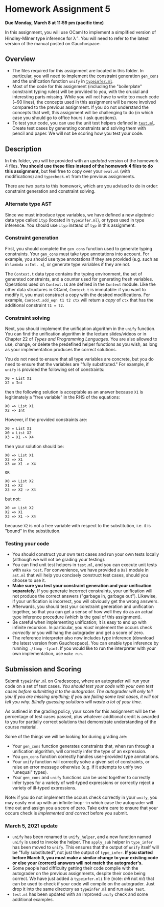 # Homework Assignment 5

**Due Monday, March 8 at 11:59 pm (pacific time)**

In this assignment, you will use OCaml to implement a simplified version of
Hindley-Milner type inference for λ<sup>+</sup>. You will need to refer to the
latest version of the manual posted on Gauchospace.

## Overview

* The files required for this assignment are located in this folder. In
  particular, you will need to implement the constraint generation `gen_cons`
  and the unification function `unify` in [`typeinfer.ml`](typeinfer.ml).
* Most of the code for this assignment (including the "boilerplate" constraint
  typing rules) will be provided to you, with the crucial and interesting parts
  missing. While you will not have to write too much code (~90 lines), the
  concepts used in this assignment will be more involved compared to the
  previous assignment. If you do not understand the concepts that well, this
  assignment will be challenging to do (in which case you should go to office
  hours / ask questions).
* To test your code, you can use the unit test helpers defined in
  [`test.ml`](test.ml). Create test cases by generating constraints and solving
  them with pencil and paper. We will not be scoring how you test your code.

## Description

In this folder, you will be provided with an _updated_ version of the homework 4
files. **You should use these files instead of the homework 4 files to do this
assignment,** but feel free to copy over your `eval.ml` (with modifications) and
`typecheck.ml` from the previous assignments.

There are two parts to this homework, which are you advised to do in order:
constraint generation and constraint solving.

### Alternate type AST

Since we must introduce type variables, we have defined a new algebraic data
type called `ityp` (located in `typeinfer.ml`), or types used in type inference.
You should use `ityp` instead of `typ` in this assignment.

### Constraint generation

First, you should complete the `gen_cons` function used to generate typing
constraints. Your `gen_cons` must take type annotations into account. For
example, you should use type annotations if they are provided (e.g. such as in
`lambda x:Int. x`), or generate type variables if they are not.

The `Context.t` data type contains the typing environment, the set of generated
constraints, and a counter used for generating fresh variables. Operations used
on `Context.t`s are defined in the `Context` module. Like the other data
structures in OCaml, `Context.t` is immutable: if you want to modify it, you
must construct a copy with the desired modifications. For example,
`Context.add_eqn t1 t2 ctx` will return a _copy_ of `ctx` that has the
additional constraint `t1 = t2`.

### Constraint solving

Next, you should implement the unification algorithm in the `unify` function.
You can find the unification algorithm in the lecture slides/videos or in
Chapter 22 of _Types and Programming Languages_. You are also allowed to use,
change, or delete the predefined helper functions as you wish, as long as your
implementation produces the correct solutions.

You do not need to ensure that all type variables are concrete, but you do need
to ensure that the variables are "fully substituted." For example, if `unify` is
provided the following set of constraints:

```plain
X0 = List X1
X2 = Int
```

then the following solution is acceptable as an answer because `X1` is
legitimately a "free variable" in the RHS of the equations:

```plain
X0 => List X1
X2 => Int
```

However, if the provided constraints are:

```plain
X0 = List X1
X0 = List X2
X3 = X1 -> X4
```

then your solution should be:

```
X0 => List X1
X2 => X1
X3 => X1 -> X4

OR

X0 => List X2
X1 => X2
X3 => X2 -> X4
```

but not:

```
X0 => List X2
X2 => X1
X3 => X1 -> X4
```

because `X2` is not a free variable with respect to the substitution, i.e. it is
"bound" in the substitution.

### Testing your code

* You should construct your own test cases and run your own tests locally
(although we will not be grading your testing).
* You can find unit test helpers in `test.ml`, and you can execute unit tests
  with `make test`. For convenience, we have provided a `Dsl` module in `ast.ml`
  that will help you concisely construct test cases, should you choose to use
  it.
* **Make sure you test your constraint generation and your unification
  separately.** If you generate incorrect constraints, your unification will not
  produce the correct answers ("garbage in, garbage out"). Likewise, if your
  unification is incorrect, you will obviously get the wrong answers.
* Afterwards, you should test your constraint generation and unification
  together, so that you can get a sense of how well they do as an actual type
  inference procedure (which is the goal of this assignment).
* Be careful when implementing unification; it is easy to end up with infinite
  recursion. In particular, you *must* implement the occurs check *correctly* or
  you will hang the autograder and get a score of zero.
* The reference interpreter also now includes type inference (download the
  latest version from Gauchospace). You can enable type inference by running
  `./lamp -tyinf`. If you would like to run the interpreter with your own
  implementation, use `make run`.

## Submission and Scoring

Submit `typeinfer.ml` on Gradescope, where an autograder will run your code on a
set of test cases. _You should test your code with your own test cases before
submitting it to the autograder. The autograder will only tell you if you are
missing anything; if you are failing some test cases, it will not tell you why.
Blindly guessing solutions will waste a lot of your time._

As outlined in the grading policy, your score for this assignment will be the
percentage of test cases passed, plus whatever additional credit is awarded to
you for partially correct solutions that demonstrate understanding of the course
material.

Some of the things we will be looking for during grading are:
* Your `gen_cons` function generates constraints that, when run through a
  unification algorithm, will correctly infer the type of an expression.
* You `gen_cons` function correctly handles user-provided type annotations.
* Your `unify` function will correctly solve a given set of constraints, or
  raise an error message otherwise (e.g. if it attempts to unify two "unequal"
  types).
* Your `gen_cons` and `unify` functions can be used together to correctly infer
  types for a variety of well-typed expressions or correctly reject a variety of
  ill-typed expressions.

Note: if you do not implement the occurs check correctly in your `unify`, you
may easily end up with an infinite loop--in which case the autograder will time
out and assign you a score of zero. Take extra care to ensure that your occurs
check is _implemented and correct_ before you submit.

### March 5, 2021 update

* `unify` has been renamed to `unify_helper`, and a new function named `unify`
  is used to invoke the helper. The `apply_sub` helper in `type_infer` has been
  moved to `unify`. This ensures that the output of `unify` itself will be
  "fully substituted", not just the output of `type_infer`. **If you started
  before March 5, you must make a similar change to your existing code or else
  your (correct) answers will not match the autograder's.**
* Some people had difficulty getting their code compile with the autograder on
  the previous assignments, despite their code being correct. We have just added
  a `typeinfer.mli` file (note: *mli* not *ml*) that can be used to check if
  your code will compile on the autograder. Just drop it into the same directory
  as `typeinfer.ml` and run `make test`.
* `test.ml` has been updated with an improved `unify` check and some additional
  examples.
